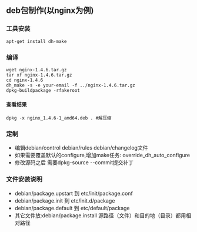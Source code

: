 deb包制作(以nginx为例)
-------------------------------

### 工具安装
    apt-get install dh-make

### 编译
    wget nginx-1.4.6.tar.gz
    tar xf nginx-1.4.6.tar.gz
    cd nginx-1.4.6
    dh_make -s -e your-email -f ../nginx-1.4.6.tar.gz
    dpkg-buildpackage -rfakeroot

#### 查看结果
    dpkg -x nginx_1.4.6-1_amd64.deb . #解压缩

### 定制
 * 编辑debian/control debian/rules debian/changelog文件
 * 如果需要覆盖默认的configure,增加make任务:
    override_dh_auto_configure
 * 修改源码之后 需要dpkg-source --commit提交补丁


### 文件安装说明
 * debian/package.upstart 到 etc/init/package.conf 
 * debian/package.init 到 etc/init.d/package
 * debian/package.default 到 etc/default/package
 * 其它文件放:debian/package.install 源路径（文件）和目的地（目录）都用相对路径
